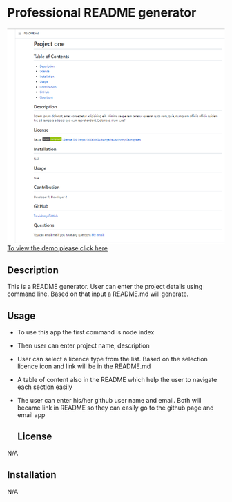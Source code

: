 # Professional README generator

![](./utils/readme.png)
[To view the demo please click here]( https://drive.google.com/file/d/1oy56ihCyHF0vsD6TgXlGO8SZUGfNxBld/)

  ## Description
This is a README generator. User can enter the project details using command line. Based on that input a README.md will generate. 

  ## Usage
* To use this app the first command is node index
* Then user can enter project name, description
* User can select a licence type from the list. Based on the selection licence icon and link will be in the README.md
* A table of content also in the README which help the user to navigate each section easily
* The user can enter his/her github user name and email. Both will became link in README so they can easily go to the github page and email app


  ## License
N/A


## Installation
N/A




 
